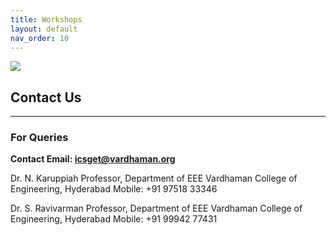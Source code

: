 ```yaml
---
title: Workshops
layout: default
nav_order: 10
---
```

![](../../assets/images/bg_windmill.jpg)
## Contact Us
---
### For Queries
**Contact Email: icsget@vardhaman.org**


Dr. N. Karuppiah
Professor, Department of EEE
Vardhaman College of Engineering, Hyderabad
Mobile: +91 97518 33346

Dr. S. Ravivarman
Professor, Department of EEE
Vardhaman College of Engineering, Hyderabad
Mobile: +91 99942 77431

